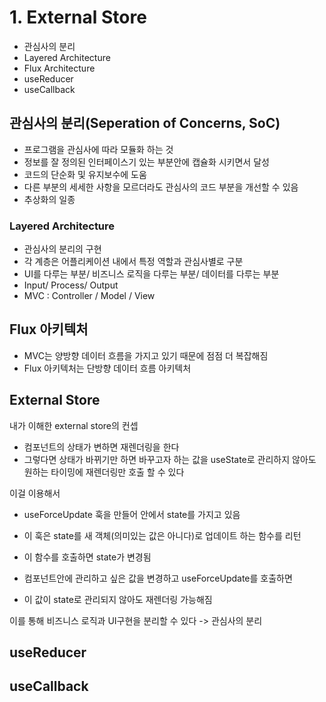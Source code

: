 # 1. External Store

- 관심사의 분리
- Layered Architecture
- Flux Architecture
- useReducer
- useCallback

## 관심사의 분리(Seperation of Concerns, SoC)

- 프로그램을 관심사에 따라 모듈화 하는 것
- 정보를 잘 정의된 인터페이스기 있는 부분안에 캡슐화 시키면서 달성
- 코드의 단순화 및 유지보수에 도움
- 다른 부분의 세세한 사항을 모르더라도 관심사의 코드 부분을 개선할 수 있음
- 추상화의 일종

### Layered Architecture

- 관심사의 분리의 구현
- 각 계층은 어플리케이션 내에서 특정 역할과 관심사별로 구분
- UI를 다루는 부분/ 비즈니스 로직을 다루는 부분/ 데이터를 다루는 부분
- Input/ Process/ Output
- MVC : Controller / Model / View

## Flux 아키텍처

- MVC는 양방향 데이터 흐름을 가지고 있기 때문에 점점 더 복잡해짐
- Flux 아키텍처는 단방향 데이터 흐름 아키텍처


## External Store

내가 이해한 external store의 컨셉

- 컴포넌트의 상태가 변하면 재렌더링을 한다
- 그렇다면 상태가 바뀌기만 하면 바꾸고자 하는 값을 useState로 관리하지 않아도 원하는 타이밍에 재렌더링만 호출 할 수 있다

이걸 이용해서

- useForceUpdate 훅을 만들어 안에서 state를 가지고 있음
- 이 훅은 state를 새 객체(의미있는 값은 아니다)로 업데이트 하는 함수를 리턴
- 이 함수를 호출하면 state가 변경됨

- 컴포넌트안에 관리하고 싶은 값을 변경하고 useForceUpdate를 호출하면
- 이 값이 state로 관리되지 않아도 재렌더링 가능해짐

이를 통해 비즈니스 로직과 UI구현을 분리할 수 있다 -> 관심사의 분리

## useReducer

## useCallback